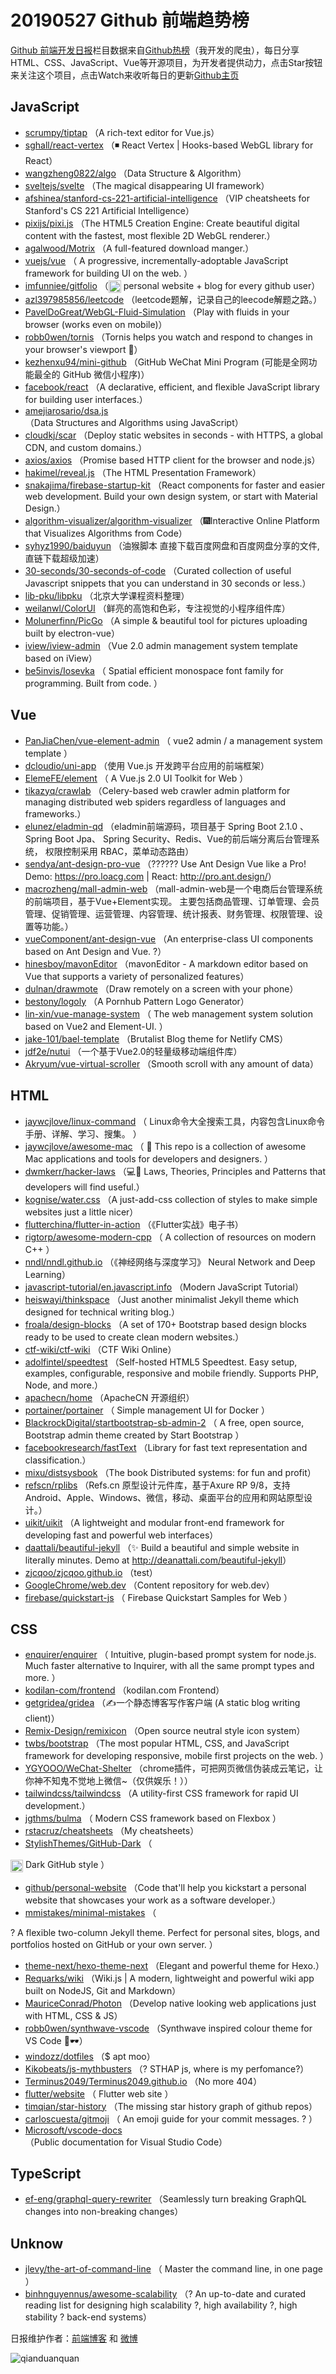 # 20190527 Github 前端趋势榜

[Github 前端开发日报](http://caibaojian.com/c/news)栏目数据来自[Github热榜](http://news.caibaojian.com/)（我开发的爬虫），每日分享HTML、CSS、JavaScript、Vue等开源项目，为开发者提供动力，点击Star按钮来关注这个项目，点击Watch来收听每日的更新[Github主页](https://github.com/kujian/githubTrending)
## JavaScript

* [scrumpy/tiptap](https://github.com/scrumpy/tiptap) （A rich-text editor for Vue.js）
* [sghall/react-vertex](https://github.com/sghall/react-vertex) （◾️ React Vertex | Hooks-based WebGL library for React）
* [wangzheng0822/algo](https://github.com/wangzheng0822/algo) （Data Structure &amp; Algorithm）
* [sveltejs/svelte](https://github.com/sveltejs/svelte) （The magical disappearing UI framework）
* [afshinea/stanford-cs-221-artificial-intelligence](https://github.com/afshinea/stanford-cs-221-artificial-intelligence) （VIP cheatsheets for Stanford's CS 221 Artificial Intelligence）
* [pixijs/pixi.js](https://github.com/pixijs/pixi.js) （The HTML5 Creation Engine: Create beautiful digital content with the fastest, most flexible 2D WebGL renderer.）
* [agalwood/Motrix](https://github.com/agalwood/Motrix) （A full-featured download manger.）
* [vuejs/vue](https://github.com/vuejs/vue) （
        A progressive, incrementally-adoptable JavaScript framework for building UI on the web.
      ）
* [imfunniee/gitfolio](https://github.com/imfunniee/gitfolio) （<img class="emoji" title=":octocat:" alt=":octocat:" src="https://github.githubassets.com/images/icons/emoji/octocat.png" height="20" width="20" align="absmiddle"> personal website + blog for every github user）
* [azl397985856/leetcode](https://github.com/azl397985856/leetcode) （leetcode题解，记录自己的leecode解题之路。）
* [PavelDoGreat/WebGL-Fluid-Simulation](https://github.com/PavelDoGreat/WebGL-Fluid-Simulation) （Play with fluids in your browser (works even on mobile)）
* [robb0wen/tornis](https://github.com/robb0wen/tornis) （Tornis helps you watch and respond to changes in your browser's viewport &#x1f332;）
* [kezhenxu94/mini-github](https://github.com/kezhenxu94/mini-github) （GitHub WeChat Mini Program (可能是全网功能最全的 GitHub 微信小程序)）
* [facebook/react](https://github.com/facebook/react) （A declarative, efficient, and flexible JavaScript library for building user interfaces.）
* [amejiarosario/dsa.js](https://github.com/amejiarosario/dsa.js) （Data Structures and Algorithms using JavaScript）
* [cloudkj/scar](https://github.com/cloudkj/scar) （Deploy static websites in seconds - with HTTPS, a global CDN, and custom domains.）
* [axios/axios](https://github.com/axios/axios) （Promise based HTTP client for the browser and node.js）
* [hakimel/reveal.js](https://github.com/hakimel/reveal.js) （The HTML Presentation Framework）
* [snakajima/firebase-startup-kit](https://github.com/snakajima/firebase-startup-kit) （React components for faster and easier web development. Build your own design system, or start with Material Design.）
* [algorithm-visualizer/algorithm-visualizer](https://github.com/algorithm-visualizer/algorithm-visualizer) （&#x1f386;Interactive Online Platform that Visualizes Algorithms from Code）
* [syhyz1990/baiduyun](https://github.com/syhyz1990/baiduyun) （油猴脚本 直接下载百度网盘和百度网盘分享的文件,直链下载超级加速）
* [30-seconds/30-seconds-of-code](https://github.com/30-seconds/30-seconds-of-code) （Curated collection of useful Javascript snippets that you can understand in 30 seconds or less.）
* [lib-pku/libpku](https://github.com/lib-pku/libpku) （北京大学课程资料整理）
* [weilanwl/ColorUI](https://github.com/weilanwl/ColorUI) （鲜亮的高饱和色彩，专注视觉的小程序组件库）
* [Molunerfinn/PicGo](https://github.com/Molunerfinn/PicGo) （A simple &amp; beautiful tool for pictures uploading built by electron-vue）
* [iview/iview-admin](https://github.com/iview/iview-admin) （Vue 2.0 admin management system template based on iView）
* [be5invis/Iosevka](https://github.com/be5invis/Iosevka) （
        Spatial efficient monospace font family for programming. Built from code.
      ）

## Vue

* [PanJiaChen/vue-element-admin](https://github.com/PanJiaChen/vue-element-admin) （
        vue2 admin / a management system template
      ）
* [dcloudio/uni-app](https://github.com/dcloudio/uni-app) （使用 Vue.js 开发跨平台应用的前端框架）
* [ElemeFE/element](https://github.com/ElemeFE/element) （
        A Vue.js 2.0 UI Toolkit for Web
      ）
* [tikazyq/crawlab](https://github.com/tikazyq/crawlab) （Celery-based web crawler admin platform for managing distributed web spiders regardless of languages and frameworks.）
* [elunez/eladmin-qd](https://github.com/elunez/eladmin-qd) （eladmin前端源码，项目基于 Spring Boot 2.1.0 、 Spring Boot Jpa、 Spring Security、Redis、Vue的前后端分离后台管理系统， 权限控制采用 RBAC，菜单动态路由）
* [sendya/ant-design-pro-vue](https://github.com/sendya/ant-design-pro-vue) （??‍???‍? Use Ant Design Vue like a Pro! Demo: <a href="https://pro.loacg.com" rel="nofollow">https://pro.loacg.com</a> | React: <a href="http://pro.ant.design/" rel="nofollow">http://pro.ant.design/</a>）
* [macrozheng/mall-admin-web](https://github.com/macrozheng/mall-admin-web) （mall-admin-web是一个电商后台管理系统的前端项目，基于Vue+Element实现。 主要包括商品管理、订单管理、会员管理、促销管理、运营管理、内容管理、统计报表、财务管理、权限管理、设置等功能。）
* [vueComponent/ant-design-vue](https://github.com/vueComponent/ant-design-vue) （An enterprise-class UI components based on Ant Design and Vue. ?）
* [hinesboy/mavonEditor](https://github.com/hinesboy/mavonEditor) （mavonEditor - A markdown editor based on Vue that supports a variety of personalized features）
* [dulnan/drawmote](https://github.com/dulnan/drawmote) （Draw remotely on a screen with your phone）
* [bestony/logoly](https://github.com/bestony/logoly) （A Pornhub Pattern Logo Generator）
* [lin-xin/vue-manage-system](https://github.com/lin-xin/vue-manage-system) （
        The web management system solution based on Vue2 and Element-UI.
      ）
* [jake-101/bael-template](https://github.com/jake-101/bael-template) （Brutalist Blog theme for Netlify CMS）
* [jdf2e/nutui](https://github.com/jdf2e/nutui) （一个基于Vue2.0的轻量级移动端组件库）
* [Akryum/vue-virtual-scroller](https://github.com/Akryum/vue-virtual-scroller) （Smooth scroll with any amount of data）

## HTML

* [jaywcjlove/linux-command](https://github.com/jaywcjlove/linux-command) （
        Linux命令大全搜索工具，内容包含Linux命令手册、详解、学习、搜集。
      ）
* [jaywcjlove/awesome-mac](https://github.com/jaywcjlove/awesome-mac) （
         This repo is a collection of awesome Mac applications and tools for developers and designers.
      ）
* [dwmkerr/hacker-laws](https://github.com/dwmkerr/hacker-laws) （&#x1f4bb;&#x1f4d6; Laws, Theories, Principles and Patterns that developers will find useful.）
* [kognise/water.css](https://github.com/kognise/water.css) （A just-add-css collection of styles to make simple websites just a little nicer）
* [flutterchina/flutter-in-action](https://github.com/flutterchina/flutter-in-action) （《Flutter实战》电子书）
* [rigtorp/awesome-modern-cpp](https://github.com/rigtorp/awesome-modern-cpp) （
        A collection of resources on modern C++
      ）
* [nndl/nndl.github.io](https://github.com/nndl/nndl.github.io) （《神经网络与深度学习》 Neural Network and Deep Learning）
* [javascript-tutorial/en.javascript.info](https://github.com/javascript-tutorial/en.javascript.info) （Modern JavaScript Tutorial）
* [heiswayi/thinkspace](https://github.com/heiswayi/thinkspace) （Just another minimalist Jekyll theme which designed for technical writing blog.）
* [froala/design-blocks](https://github.com/froala/design-blocks) （A set of 170+ Bootstrap based design blocks ready to be used to create clean modern websites.）
* [ctf-wiki/ctf-wiki](https://github.com/ctf-wiki/ctf-wiki) （CTF Wiki Online）
* [adolfintel/speedtest](https://github.com/adolfintel/speedtest) （Self-hosted HTML5 Speedtest. Easy setup, examples, configurable, responsive and mobile friendly. Supports PHP, Node, and more.）
* [apachecn/home](https://github.com/apachecn/home) （ApacheCN 开源组织）
* [portainer/portainer](https://github.com/portainer/portainer) （
        Simple management UI for Docker
      ）
* [BlackrockDigital/startbootstrap-sb-admin-2](https://github.com/BlackrockDigital/startbootstrap-sb-admin-2) （
        A free, open source, Bootstrap admin theme created by Start Bootstrap
      ）
* [facebookresearch/fastText](https://github.com/facebookresearch/fastText) （Library for fast text representation and classification.）
* [mixu/distsysbook](https://github.com/mixu/distsysbook) （The book Distributed systems: for fun and profit）
* [refscn/rplibs](https://github.com/refscn/rplibs) （Refs.cn 原型设计元件库，基于Axure RP 9/8，支持 Android、Apple、Windows、微信，移动、桌面平台的应用和网站原型设计。）
* [uikit/uikit](https://github.com/uikit/uikit) （A lightweight and modular front-end framework for developing fast and powerful web interfaces）
* [daattali/beautiful-jekyll](https://github.com/daattali/beautiful-jekyll) （✨ Build a beautiful and simple website in literally minutes. Demo at <a href="http://deanattali.com/beautiful-jekyll" rel="nofollow">http://deanattali.com/beautiful-jekyll</a>）
* [zjcqoo/zjcqoo.github.io](https://github.com/zjcqoo/zjcqoo.github.io) （test）
* [GoogleChrome/web.dev](https://github.com/GoogleChrome/web.dev) （Content repository for web.dev）
* [firebase/quickstart-js](https://github.com/firebase/quickstart-js) （
        Firebase Quickstart Samples for Web
      ）

## CSS

* [enquirer/enquirer](https://github.com/enquirer/enquirer) （
        Intuitive, plugin-based prompt system for node.js. Much faster alternative to Inquirer, with all the same prompt types and more.
      ）
* [kodilan-com/frontend](https://github.com/kodilan-com/frontend) （kodilan.com Frontend）
* [getgridea/gridea](https://github.com/getgridea/gridea) （✍️一个静态博客写作客户端 (A static blog writing client)）
* [Remix-Design/remixicon](https://github.com/Remix-Design/remixicon) （Open source neutral style icon system）
* [twbs/bootstrap](https://github.com/twbs/bootstrap) （The most popular HTML, CSS, and JavaScript framework for developing responsive, mobile first projects on the web.
      ）
* [YGYOOO/WeChat-Shelter](https://github.com/YGYOOO/WeChat-Shelter) （chrome插件，可把网页微信伪装成云笔记，让你神不知鬼不觉地上微信~（仅供娱乐！））
* [tailwindcss/tailwindcss](https://github.com/tailwindcss/tailwindcss) （A utility-first CSS framework for rapid UI development.）
* [jgthms/bulma](https://github.com/jgthms/bulma) （
        Modern CSS framework based on Flexbox
      ）
* [rstacruz/cheatsheets](https://github.com/rstacruz/cheatsheets) （My cheatsheets）
* [StylishThemes/GitHub-Dark](https://github.com/StylishThemes/GitHub-Dark) （
        
<img class="emoji" title=":octocat:" alt=":octocat:" src="https://assets-cdn.github.com/images/icons/emoji/octocat.png" height="20" width="20" align="absmiddle"> Dark GitHub style
      ）
* [github/personal-website](https://github.com/github/personal-website) （Code that'll help you kickstart a personal website that showcases your work as a software developer.）
* [mmistakes/minimal-mistakes](https://github.com/mmistakes/minimal-mistakes) （
        
? A flexible two-column Jekyll theme. Perfect for personal sites, blogs, and portfolios hosted on GitHub or your own server.
      ）
* [theme-next/hexo-theme-next](https://github.com/theme-next/hexo-theme-next) （Elegant and powerful theme for Hexo.）
* [Requarks/wiki](https://github.com/Requarks/wiki) （Wiki.js | A modern, lightweight and powerful wiki app built on NodeJS, Git and Markdown）
* [MauriceConrad/Photon](https://github.com/MauriceConrad/Photon) （Develop native looking web applications just with HTML, CSS &amp; JS）
* [robb0wen/synthwave-vscode](https://github.com/robb0wen/synthwave-vscode) （Synthwave inspired colour theme for VS Code &#x1f305;&#x1f576;）
* [windozz/dotfiles](https://github.com/windozz/dotfiles) （$ apt moo）
* [Kikobeats/js-mythbusters](https://github.com/Kikobeats/js-mythbusters) （? STHAP js, where is my perfomance?）
* [Terminus2049/Terminus2049.github.io](https://github.com/Terminus2049/Terminus2049.github.io) （No more 404）
* [flutter/website](https://github.com/flutter/website) （
        Flutter web site
      ）
* [timqian/star-history](https://github.com/timqian/star-history) （The missing star history graph of github repos）
* [carloscuesta/gitmoji](https://github.com/carloscuesta/gitmoji) （
        An emoji guide for your commit messages. ? 
      ）
* [Microsoft/vscode-docs](https://github.com/Microsoft/vscode-docs) （Public documentation for Visual Studio Code）

## TypeScript

* [ef-eng/graphql-query-rewriter](https://github.com/ef-eng/graphql-query-rewriter) （Seamlessly turn breaking GraphQL changes into non-breaking changes）

## Unknow

* [jlevy/the-art-of-command-line](https://github.com/jlevy/the-art-of-command-line) （
        Master the command line, in one page
      ）
* [binhnguyennus/awesome-scalability](https://github.com/binhnguyennus/awesome-scalability) （? An up-to-date and curated reading list for designing high scalability ?, high availability ?, high stability ? back-end systems）


日报维护作者：[前端博客](http://caibaojian.com/) 和 [微博](http://caibaojian.com/go/weibo)

![qianduanquan](https://user-images.githubusercontent.com/3055447/38468989-651132ac-3b80-11e8-8e6b-15122322a9d7.png)